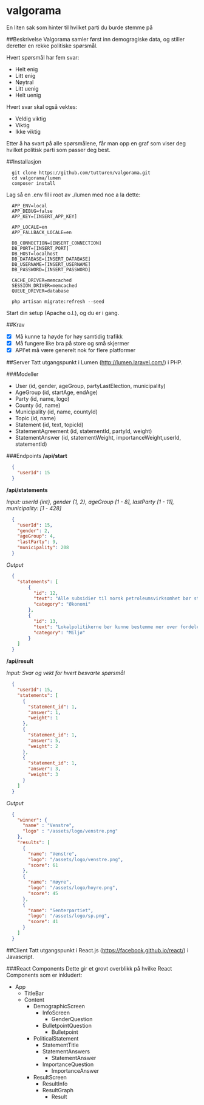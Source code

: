 # valgorama
En liten sak som hinter til hvilket parti du burde stemme på

##Beskrivelse
Valgorama samler først inn demogragiske data, og stiller deretter en rekke politiske spørsmål.

Hvert spørsmål har fem svar:

  - Helt enig
  - Litt enig
  - Nøytral
  - Litt uenig
  - Helt uenig

Hvert svar skal også vektes:

  - Veldig viktig
  - Viktig
  - Ikke viktig

Etter å ha svart på alle spørsmålene, får man opp en graf som viser deg hvilket politisk parti som passer deg best.

##Installasjon
```console
  git clone https://github.com/tutturen/valgorama.git
  cd valgorama/lumen
  composer install
```

Lag så en .env fil i root av ./lumen med noe a la dette:

```
  APP_ENV=local
  APP_DEBUG=false
  APP_KEY=[INSERT_APP_KEY]

  APP_LOCALE=en
  APP_FALLBACK_LOCALE=en

  DB_CONNECTION=[INSERT_CONNECTION]
  DB_PORT=[INSERT_PORT]
  DB_HOST=localhost
  DB_DATABASE=[INSERT_DATABASE]
  DB_USERNAME=[INSERT_USERNAME]
  DB_PASSWORD=[INSERT_PASSWORD]

  CACHE_DRIVER=memcached
  SESSION_DRIVER=memcached
  QUEUE_DRIVER=database
```

```console
  php artisan migrate:refresh --seed
```

Start din setup (Apache o.l.), og du er i gang.


##Krav
- [x] Må kunne ta høyde for høy samtidig trafikk
- [x] Må fungere like bra på store og små skjermer
- [x] API'et må være generelt nok for flere platformer

##Server
Tatt utgangspunkt i Lumen (http://lumen.laravel.com/) i PHP.

###Modeller
- User (id, gender, ageGroup, partyLastElection, municipality)
- AgeGroup (id, startAge, endAge)
- Party (id, name, logo)
- County (id, name)
- Municipality (id, name, countyId)
- Topic (id, name)
- Statement (id, text, topicId)
- StatementAgreement (id, statementId, partyId, weight)
- StatementAnswer (id, statementWeight, importanceWeight,userId, statementId)

###Endpoints
**/api/start**
```json
  {
    "userId": 15
  }
```
**/api/statements**

*Input: userId {int}, gender {1, 2}, ageGroup [1 - 8], lastParty [1 - 11], municipality: [1 - 428]*
```json 
  {
    "userId": 15,
    "gender": 2,
    "ageGroup": 4,
    "lastParty": 9,
    "municipality": 208
  }
```

*Output*
```json
  {
    "statements": [
    	{
    	  "id": 12,
    	  "text": "Alle subsidier til norsk petroleumsvirksomhet bør stoppes nå, og hele næringen bør avvikles innen 20 år.",
    	  "category": "Økonomi"
    	},
    	{
    	  "id": 13,
    	  "text": "Lokalpolitikerne bør kunne bestemme mer over fordelene for el-biler.",
    	  "category": "Miljø"
    	}
    ]
  }
```

**/api/result**

*Input: Svar og vekt for hvert besvarte spørsmål*
```json
  {
    "userId": 15,
    "statements": [
      {
        "statement_id": 1,
        "answer": 1,
        "weight": 1
      },
      {
        "statement_id": 1,
        "answer": 5,
        "weight": 2
      },
      {
        "statement_id": 1,
        "answer": 3,
        "weight": 3
      }
    ]
  }
```
*Output*
```json
  {
    "winner": {
      "name" : "Venstre",
      "logo" : "/assets/logo/venstre.png"
    },
    "results": [
      {
        "name": "Venstre",
        "logo": "/assets/logo/venstre.png",
        "score": 61
      },
      {
        "name": "Høyre",
        "logo": "/assets/logo/hoyre.png",
        "score": 45
      },
      {
        "name": "Senterpartiet",
        "logo": "/assets/logo/sp.png",
        "score": 41
      }
    ]
  }
```

##Client
Tatt utgangspunkt i React.js (https://facebook.github.io/react/) i Javascript.

###React Components
Dette gir et grovt overblikk på hvilke React Components som er inkludert:
- App
  - TitleBar
  - Content
    - DemographicScreen
      - InfoScreen
        - GenderQuestion
      - BulletpointQuestion
        - Bulletpoint
    - PoliticalStatement
      - StatementTitle
      - StatementAnswers
        - StatementAnswer
      - ImportanceQuestion
        - ImportanceAnswer
    - ResultScreen
      - ResultInfo
      - ResultGraph
        - Result



